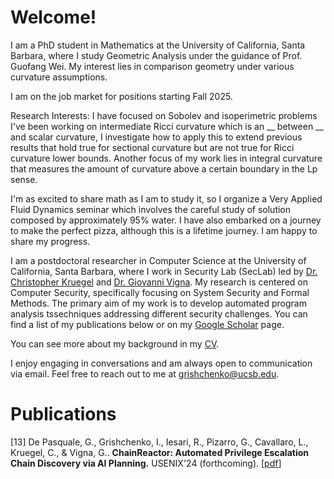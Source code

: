 # Welcome!

I am a PhD student in Mathematics at the University of California, Santa Barbara, where I study Geometric Analysis under the guidance of Prof. Guofang Wei. My interest lies in comparison geometry under various curvature assumptions. 

I am on the job market for positions starting Fall 2025.

Research Interests:
I have focused on Sobolev and isoperimetric problems
I've been working on intermediate Ricci curvature which is an __ between __ and scalar curvature, 
I investigate how to apply this to extend previous results that hold true for sectional curvature but are not true for Ricci curvature lower bounds.
Another focus of my work lies in integral curvature that measures the amount of curvature above a certain boundary in the Lp sense.

I'm as excited to share math as I am to study it, so I organize a Very Applied Fluid Dynamics seminar which involves the careful study of solution composed by approximately 95% water. 
I have also embarked on a journey to make the perfect pizza, although this is a lifetime journey. I am happy to share my progress.




I am a postdoctoral researcher in Computer Science at the University of California, Santa Barbara, where I work in Security Lab (SecLab) led by [Dr. Christopher Kruegel](https://scholar.google.com/citations?user=f0NoTC0AAAAJ&hl=en) and [Dr. Giovanni Vigna](https://scholar.google.com/citations?user=2eM6GocAAAAJ&hl=en). My research is centered on Computer Security, specifically focusing on System Security and Formal Methods. The primary aim of my work is to develop automated program analysis tssechniques addressing different security challenges. You can find a list of my publications below or on my [Google Scholar](https://scholar.google.com/citations?user=EX7bNscAAAAJ&hl=en) page.

You can see more about my background in my [CV](https://ylya.github.io/cv.pdf).

I enjoy engaging in conversations and am always open to communication via email. 
Feel free to reach out to me at [grishchenko@ucsb.edu](mailto:grishchenko@ucsb.edu).

# Publications

[13] De Pasquale, G., Grishchenko, I., Iesari, R., Pizarro, G., Cavallaro, L., Kruegel, C., & Vigna, G.. **ChainReactor: Automated Privilege Escalation Chain Discovery via AI Planning.** USENIX'24 (forthcoming). [[pdf](https://ylya.github.io/papers/usenix24-chainreactor.pdf)]
